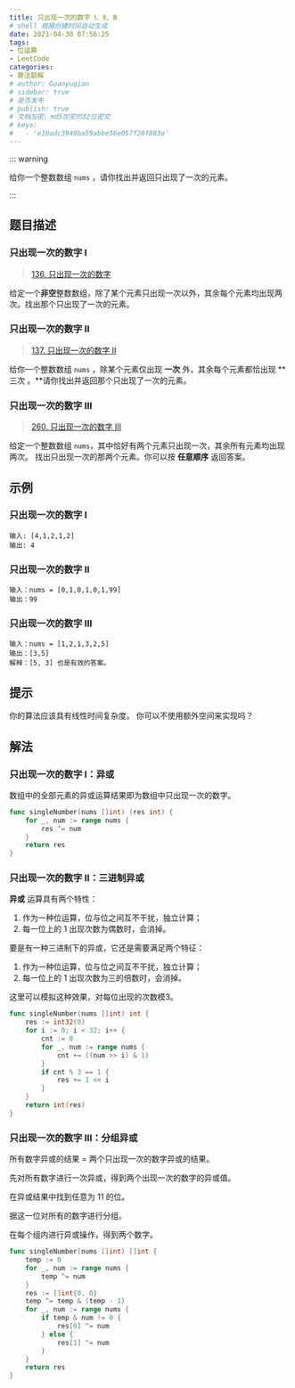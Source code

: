 ```yaml
---
title: 只出现一次的数字 Ⅰ、Ⅱ、Ⅲ
# shell 根据创建时间自动生成
date: 2021-04-30 07:56:25
tags:
- 位运算
- LeetCode
categories:
- 算法题解
# author: Guanyuqian
# sidebar: true
# 是否发布
# publish: true
# 文档加密，md5加密的32位密文
# keys:
# 	- 'e10adc3949ba59abbe56e057f20f883e'
---
```


::: warning

给你一个整数数组 `nums` ，请你找出并返回只出现了一次的元素。

:::

<!-- more -->

## 题目描述

### 只出现一次的数字 Ⅰ

> [136. 只出现一次的数字](https://leetcode-cn.com/problems/single-number/)

给定一个**非空**整数数组，除了某个元素只出现一次以外，其余每个元素均出现两次。找出那个只出现了一次的元素。

### 只出现一次的数字 Ⅱ

> [137. 只出现一次的数字 II](https://leetcode-cn.com/problems/single-number-ii/)

给你一个整数数组 `nums` ，除某个元素仅出现 **一次** 外，其余每个元素都恰出现 **三次 。**请你找出并返回那个只出现了一次的元素。

### 只出现一次的数字 Ⅲ

> [260. 只出现一次的数字 III](https://leetcode-cn.com/problems/single-number-iii/) 

给定一个整数数组 `nums`，其中恰好有两个元素只出现一次，其余所有元素均出现两次。 找出只出现一次的那两个元素。你可以按 **任意顺序** 返回答案。

## 示例



### 只出现一次的数字 Ⅰ

```
输入: [4,1,2,1,2]
输出: 4
```

### 只出现一次的数字 Ⅱ

```
输入：nums = [0,1,0,1,0,1,99]
输出：99
```



### 只出现一次的数字 Ⅲ

```
输入：nums = [1,2,1,3,2,5]
输出：[3,5]
解释：[5, 3] 也是有效的答案。
```



## 提示

你的算法应该具有线性时间复杂度。 你可以不使用额外空间来实现吗？



## 解法

### 只出现一次的数字 Ⅰ：异或

数组中的全部元素的异或运算结果即为数组中只出现一次的数字。

```go
func singleNumber(nums []int) (res int) {
    for _, num := range nums {
        res ^= num
    }
    return res
}
```



### 只出现一次的数字 Ⅱ：三进制异或

**异或** 运算具有两个特性：

1. 作为一种位运算，位与位之间互不干扰，独立计算；
2. 每一位上的 1 出现次数为偶数时，会消掉。

要是有一种三进制下的异或，它还是需要满足两个特征：

1. 作为一种位运算，位与位之间互不干扰，独立计算；
2. 每一位上的 1 出现次数为三的倍数时，会消掉。

这里可以模拟这种效果，对每位出现的次数模3。


```go
func singleNumber(nums []int) int {
    res := int32(0)
    for i := 0; i < 32; i++ {
        cnt := 0
        for _, num := range nums {
            cnt += ((num >> i) & 1)
        }
        if cnt % 3 == 1 {
            res += 1 << i
        }
    }
    return int(res)
}
```



### 只出现一次的数字 Ⅲ：分组异或

所有数字异或的结果 = 两个只出现一次的数字异或的结果。

先对所有数字进行一次异或，得到两个出现一次的数字的异或值。

在异或结果中找到任意为 11 的位。

据这一位对所有的数字进行分组。

在每个组内进行异或操作，得到两个数字。

```go
func singleNumber(nums []int) []int {
    temp := 0
    for _, num := range nums {
        temp ^= num
    }
    res := []int{0, 0}
    temp ^= temp & (temp - 1) 
    for _, num := range nums {
        if temp & num != 0 {
            res[0] ^= num
        } else {
            res[1] ^= num   
        }
    }
    return res
}
```

